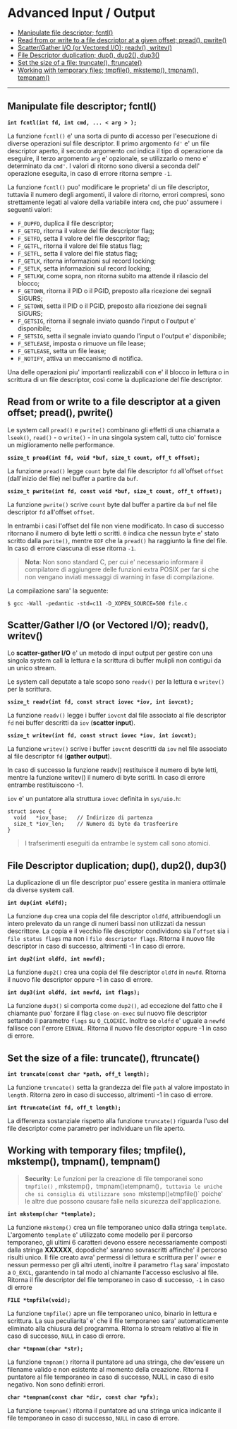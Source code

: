 # Advanced Input / Output

* [Manipulate file descriptor; fcntl()](#headIOA0)
* [Read from or write to a file descriptor at a given offset; pread(), pwrite()](#headIOA1)
* [Scatter/Gather I/O (or Vectored I/O); readv(), writev()](#headIOA2)
* [File Descriptor duplication; dup(), dup2(), dup3()](#headIOA3)
* [Set the size of a file: truncate(), ftruncate()](#headIOA4)
* [Working with temporary files; tmpfile(), mkstemp(), tmpnam(), tempnam()](#headIOA5)

---

## <a name="headIOA0"></a>Manipulate file descriptor; fcntl()

__```int fcntl(int fd, int cmd, ... < arg > );```__

La funzione `fcntl()` e' una sorta di punto di accesso per l'esecuzione di 
diverse operazioni sul file descriptor. Il primo argomento `fd'` e' un file
descriptor aperto, il secondo argomento `cmd` indica il tipo di operazione da
eseguire, il terzo argomento `arg` e' opzionale, se utilizzarlo o meno e' 
determinato da `cmd'`. I valori di ritorno sono diversi a seconda dell'
operazione eseguita, in caso di errore ritorna sempre `-1`.

La funzione `fcntl()` puo' modificare le proprieta' di un file descriptor, 
tuttavia il numero degli argomenti, il valore di ritorno, errori compresi, 
sono strettamente legati al valore della variabile intera `cmd`, che puo' 
assumere i seguenti valori:

* `F_DUPFD`, duplica il file descriptor;
* `F_GETFD`, ritorna il valore del file descriptor flag;
* `F_SETFD`, setta il valore del file descpritor flag;
* `F_GETFL`, ritorna il valore del file status flag;
* `F_SETFL`, setta il valore del file status flag;
* `F_GETLK`, ritorna informazioni sul record locking;
* `F_SETLK`, setta informazioni sul record locking;
* `F_SETLKW`, come sopra, non ritorna subito ma attende il rilascio del blocco;
* `F_GETOWN`, ritorna il PID o il PGID, preposto alla ricezione dei segnali SIGURS;
* `F_SETOWN`, setta il PID o il PGID, preposto alla ricezione dei segnali SIGURS;
* `F_GETSIG`, ritorna il segnale inviato quando l'input o l'output e' disponibile;
* `F_SETSIG`, setta il segnale inviato quando l'input o l'output e' disponibile;
* `F_SETLEASE`, imposta o rimuove un file lease; 
* `F_GETLEASE`, setta un file lease;
* `F_NOTIFY`, attiva un meccanismo di notifica.

Una delle operazioni piu' importanti realizzabili con e' il blocco in lettura o
in scrittura di un file descriptor, così come la duplicazione del file 
descriptor.

## <a name="headIOA1"></a>Read from or write to a file descriptor at a given offset; pread(), pwrite()

Le system call `pread()` e `pwrite()` combinano gli effetti di una chiamata a
`lseek()`, `read()` - o `write()` - in una singola system call, tutto cio'
fornisce un miglioramento nelle performance.

__```ssize_t pread(int fd, void *buf, size_t count, off_t offset);```__

La funzione `pread()` legge `count` byte dal file descriptor `fd` all'offset 
`offset` (dall'inizio del file) nel buffer a partire da `buf`.

__```ssize_t pwrite(int fd, const void *buf, size_t count, off_t offset);```__

La funzione `pwrite()` scrive `count` byte dal buffer a partire da `buf` nel 
file descriptor `fd` all'offset `offset`.

In entrambi i casi l'offset del file non viene modificato. In caso di successo 
ritornano il numero di byte letti o scritti. `0` indica che nessun byte e' stato
scritto dalla `pwrite()`, mentre `EOF` che la `pread()` ha raggiunto la fine del
file. In caso di errore ciascuna di esse ritorna `-1`.

> **Nota**: Non sono standard C, per cui e' necessario informare il compilatore
di aggiungere delle funzioni extra POSIX per far si che non vengano inviati
messaggi di warning in fase di compilazione.

La compilazione sara' la seguente:
    
```$ gcc -Wall -pedantic -std=c11 -D_XOPEN_SOURCE=500 file.c```


## <a name="headIOA2"></a>Scatter/Gather I/O (or Vectored I/O); readv(), writev()

Lo **scatter-gather I/O** e' un metodo di input output per gestire con una
singola system call la lettura e la scrittura di buffer mulipli non contigui
da un unico stream.

Le system call deputate a tale scopo sono `readv()` per la lettura e `writev()` 
per la scrittura.

__```ssize_t readv(int fd, const struct iovec *iov, int iovcnt);```__

La funzione `readv()` legge i buffer `iovcnt` dal file associato al file 
descriptor `fd` nei buffer descritti da `iov` (__scatter input__).

__```ssize_t writev(int fd, const struct iovec *iov, int iovcnt);```__

La funzione `writev()` scrive i buffer `iovcnt` descritti da `iov` nel file 
associato al file descriptor `fd` (__gather output__).

In caso di successo la funzione readv() restituisce il numero di byte letti, 
mentre la funzione writev() il numero di byte scritti. In caso di errore 
entrambe restituiscono -1.

`iov` e' un puntatore alla struttura `iovec` definita in `sys/uio.h`:
```
struct iovec {
  void   *iov_base;   // Indirizzo di partenza
  size_t *iov_len;    // Numero di byte da trasfeerire
}
```

> I trafserimenti eseguiti da entrambe le system call sono atomici.


## <a name="headIOA3"></a>File Descriptor duplication; dup(), dup2(), dup3()

La duplicazione di un file descriptor puo' essere gestita in maniera ottimale
da diverse system call.

__```int dup(int oldfd);```__

La funzione `dup` crea una copia del file descriptor `oldfd`, attribuendogli 
un intero prelevato da un range di numeri bassi non utilizzati da nessun 
descrittore. La copia e il vecchio file descriptor condividono sia l'`offset` 
sia i `file status flags` ma non i `file descriptor flags`. Ritorna il nuovo 
file descriptor in caso di successo, altrimenti -1 in caso di errore.

__```int dup2(int oldfd, int newfd);```__

La funzione `dup2()` crea una copia del file descriptor `oldfd` in `newfd`. 
Ritorna il nuovo file descriptor oppure -1 in caso di errore.

__```int dup3(int oldfd, int newfd, int flags);```__

La funzione `dup3()` si comporta come `dup2()`, ad eccezione del fatto che il
chiamante puo' forzare il flag `close-on-exec` sul nuovo file descriptor 
settando il parametro `flags` su `O_CLOEXEC`. Inoltre se `oldfd` e' uguale a
`newfd` fallisce con l'errore `EINVAL`. Ritorna il nuovo file descriptor oppure
-1 in caso di errore.


## <a name="headIOA4"></a>Set the size of a file: truncate(), ftruncate()

__```int truncate(const char *path, off_t length);```__

La funzione `truncate()` setta la grandezza del file `path` al valore 
impostato in `length`. Ritorna zero in caso di successo, altrimenti -1 in caso 
di errore.

__```int ftruncate(int fd, off_t length);```__

La differenza sostanziale rispetto alla funzione `truncate()` riguarda 
l'uso del file descriptor come parametro per individuare un file aperto.


## <a name="headIOA5"></a>Working with temporary files;  tmpfile(), mkstemp(), tmpnam(), tempnam()

> **Security**: Le funzioni per la creazione di file temporanei sono `tmpfile()`
>, mkstemp()`, `tmpnam()` e `tempnam()`, tuttavia le uniche che si consiglia di
> utilizzare sono `mkstemp()` e `tmpfile()` poiche' le altre due possono causare
> falle nella sicurezza dell'applicazione.

__```int mkstemp(char *template);```__

La funzione `mkstemp()` crea un file temporaneo unico dalla stringa `template`.
L'argomento `template` e' utilizzato come modello per il percorso temporaneo, 
gli ultimi 6 caratteri devono essere necessariamente composti dalla
stringa **XXXXXX**, dopodiche' saranno sovrascritti affinche' il percorso 
risulti unico. Il file creato avra' permessi di lettura e scrittura per l'
`owner` e nessun permesso per gli altri utenti, inoltre il parametro `flag` 
sara' impostato a `O_EXCL`, garantendo in tal modo al chiamante l'accesso 
esclusivo al file. Ritorna il file descriptor del file temporaneo in caso di 
successo, `-1` in caso di errore

__```FILE *tmpfile(void);```__

La funzione `tmpfile()` apre un file temporaneo unico, binario in lettura e 
scrittura. La sua peculiarita' e' che il file temporaneo sara' automaticamente
eliminato alla chiusura del programma. Ritorna lo stream relativo al file in 
caso di successo, `NULL` in caso di errore.

__```char *tmpnam(char *str);```__

La funzione `tmpnam()` ritorna il puntatore ad una stringa, che dev'essere un 
filename valido e non esistente al momento della creazione. Ritorna il 
puntatore al file temporaneo in caso di successo, NULL in caso di esito 
negativo. Non sono definiti errori.

__```char *tempnam(const char *dir, const char *pfx);```__

La funzione `tempnam()` ritorna il puntatore ad una stringa unica indicante il
file temporaneo in caso di successo, `NULL` in caso di errore.

